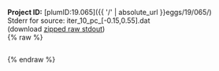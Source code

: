 **Project ID:** [plumID:19.065]({{ '/' | absolute_url }}eggs/19/065/)  
Stderr for source:  iter_10_pc_[-0.15,0.55].dat   
(download [zipped raw stdout](iter_10_pc_[-0.15,0.55].dat.plumed.stdout.txt.zip))  
{% raw %}
<pre>
</pre>
{% endraw %}
